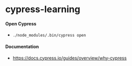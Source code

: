 # cypress-learning

#### Open Cypress
- `./node_modules/.bin/cypress open`

#### Documentation
- https://docs.cypress.io/guides/overview/why-cypress